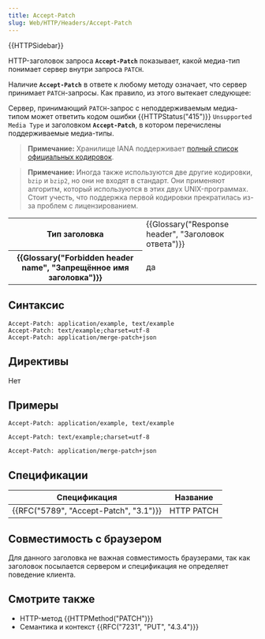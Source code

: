 ```yaml
---
title: Accept-Patch
slug: Web/HTTP/Headers/Accept-Patch
---
```


{{HTTPSidebar}}

HTTP-заголовок запроса **`Accept-Patch`** показывает, какой медиа-тип понимает сервер внутри запроса `PATCH`.

Наличие **`Accept-Patch`** в ответе к любому методу означает, что сервер принимает `PATCH`-запросы. Как правило, из этого вытекает следующее:

Сервер, принимающий `PATCH`-запрос с неподдерживаемым медиа-типом может ответить кодом ошибки {{HTTPStatus("415")}} `Unsupported Media Type` и заголовком **`Accept-Patch`**, в котором перечислены поддерживаемые медиа-типы.

> **Примечание:** Хранилище IANA поддерживает [полный список официальных кодировок](http://www.iana.org/assignments/http-parameters).

> **Примечание:** Иногда также используются две другие кодировки, `bzip` и `bzip2`, но они не входят в стандарт. Они применяют алгоритм, который используются в этих двух UNIX-программах. Стоит учесть, что поддержка первой кодировки прекратилась из-за проблем с лицензированием.

<table class="properties">
  <tbody>
    <tr>
      <th scope="row">Тип заголовка</th>
      <td>
        {{Glossary("Response header", "Заголовок ответа")}}
      </td>
    </tr>
    <tr>
      <th scope="row">
        {{Glossary("Forbidden header name", "Запрещённое имя заголовка")}}
      </th>
      <td>да</td>
    </tr>
  </tbody>
</table>

## Синтаксис

```
Accept-Patch: application/example, text/example
Accept-Patch: text/example;charset=utf-8
Accept-Patch: application/merge-patch+json
```

## Директивы

Нет

## Примеры

```
Accept-Patch: application/example, text/example

Accept-Patch: text/example;charset=utf-8

Accept-Patch: application/merge-patch+json
```

## Спецификации

| Спецификация                           | Название   |
| -------------------------------------- | ---------- |
| {{RFC("5789", "Accept-Patch", "3.1")}} | HTTP PATCH |

## Совместимость с браузером

Для данного заголовка не важная совместимость браузерами, так как заголовок посылается сервером и спецификация не определяет поведение клиента.

## Смотрите также

- HTTP-метод {{HTTPMethod("PATCH")}}
- Семантика и контекст {{RFC("7231", "PUT", "4.3.4")}}
